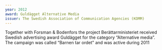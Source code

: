 ```yaml
---
year: 2012
award: Guldägget Alternative Media
issuer: The Swedish Association of Communication Agencies (KOMM)
---
```


Together with Forsman & Bodenfors the project Berättarministeriet received Swedish advertising award Guldägget for the category “Alternative media”. The campaign was called “Barnen tar ordet” and was active during 2011
